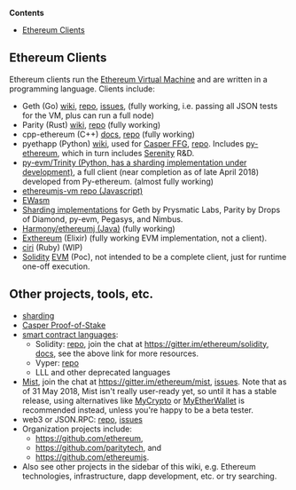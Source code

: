<!-- START doctoc generated TOC please keep comment here to allow auto update -->
<!-- DON'T EDIT THIS SECTION, INSTEAD RE-RUN doctoc TO UPDATE -->
**Contents**

- [Ethereum Clients](#ethereum-clients)

<!-- END doctoc generated TOC please keep comment here to allow auto update -->

## Ethereum Clients

Ethereum clients run the [Ethereum Virtual Machine](https://github.com/ethereum/wiki/wiki/Ethereum-Virtual-Machine-(EVM)-Awesome-List) and are written in a programming language. Clients include:
- Geth (Go) [wiki](https://github.com/ethereum/go-ethereum/wiki), [repo](https://github.com/ethereum/go-ethereum), [issues](https://github.com/ethereum/go-ethereum/issues), (fully working, i.e. passing all JSON tests for the VM, plus can run a full node)
- Parity (Rust) [wiki](https://wiki.parity.io), [repo](https://github.com/paritytech/parity) (fully working)
- cpp-ethereum (C++) [docs](http://www.ethdocs.org/en/latest/ethereum-clients/cpp-ethereum/), [repo](https://github.com/ethereum/cpp-ethereum) (fully working)
- pyethapp (Python) [wiki](https://github.com/ethereum/pyethapp/wiki), used for [Casper FFG](https://github.com/ethereum/research/blob/master/papers/casper-basics/casper_basics.pdf), [repo](https://github.com/ethereum/pyethapp). Includes [py-ethereum](https://github.com/ethereum/pyethereum), which in turn includes [Serenity](https://github.com/ethereum/pyethereum/tree/serenity) R&D.
- [py-evm/Trinity (Python, has a sharding implementation under development)](https://github.com/ethereum/py-evm), a full client (near completion as of late April 2018) developed from Py-ethereum. (almost fully working)
- [ethereumjs-vm repo (Javascript)](https://github.com/ethereumjs/ethereumjs-vm)
- [EWasm](https://github.com/ethereum/wiki/wiki/EWasm-compendium)
- [Sharding implementations](https://github.com/ethereum/wiki/wiki/Sharding-introduction-R&D-compendium#implementations) for Geth by Prysmatic Labs, Parity by Drops of Diamond, py-evm, Pegasys, and Nimbus.
- [Harmony/ethereumj (Java)](https://github.com/ethereum/ethereumj) (fully working)
- [Exthereum](https://github.com/exthereum/evm) (Elixir) (fully working EVM implementation, not a client).
- [ciri](https://github.com/ciri-ethereum/ciri) (Ruby) (WIP)
- [Solidity](https://github.com/ethereum/wiki/wiki/%C3%90App-Development#solidity) [EVM](https://github.com/Ohalo-Ltd/solevm) (Poc), not intended to be a complete client, just for runtime one-off execution.

## Other projects, tools, etc.
- [sharding](https://github.com/ethereum/wiki/wiki/Sharding-introduction-R&D-compendium)
- [Casper Proof-of-Stake](https://github.com/ethereum/wiki/wiki/Casper-Proof-of-Stake-compendium)
- [smart contract languages](https://github.com/ethereum/wiki/wiki/%C3%90App-Development):
   - Solidity: [repo](https://github.com/ethereum/solidity), join the chat at https://gitter.im/ethereum/solidity, [docs](https://solidity.readthedocs.org/en/latest/), see the above link for more resources.
   - Vyper: [repo](https://github.com/ethereum/vyper)
   - LLL and other deprecated languages
- [Mist](https://github.com/ethereum/mist), join the chat at https://gitter.im/ethereum/mist, [issues](https://github.com/ethereum/mist/issues). Note that as of 31 May 2018, Mist isn't really user-ready yet, so until it has a stable release, using alternatives like [MyCrypto](https://www.mycrypto.com/) or [MyEtherWallet](https://www.myetherwallet.com/) is recommended instead, unless you're happy to be a beta tester.
- web3 or JSON.RPC: [repo](https://github.com/ethereum/web3.js), [issues](https://github.com/ethereum/web3.js/issues)
- Organization projects include:
   - https://github.com/ethereum,
   - https://github.com/paritytech, and 
   - https://github.com/ethereumjs.
- Also see other projects in the sidebar of this wiki, e.g. Ethereum technologies, infrastructure, dapp development, etc. or try searching.